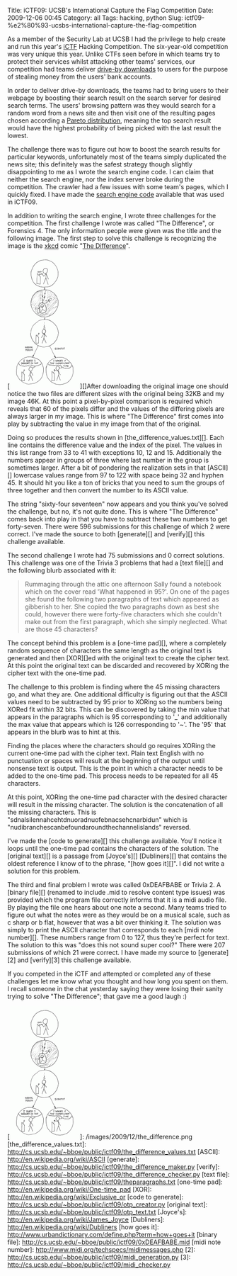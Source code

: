 Title: iCTF09: UCSB's International Capture the Flag Competition
Date: 2009-12-06 00:45
Category: all
Tags: hacking, python
Slug: ictf09-%e2%80%93-ucsbs-international-capture-the-flag-competition

As a member of the Security Lab at UCSB I had the privilege to help
create and run this year's [iCTF][] Hacking Competition. The
six-year-old competition was very unique this year. Unlike CTFs seen
before in which teams try to protect their services whilst attacking
other teams' services, our competition had teams deliver [drive-by
downloads][] to users for the purpose of stealing money from the users'
bank accounts.

In order to deliver drive-by downloads, the teams had to bring users to
their webpage by boosting their search result on the search server for
desired search terms. The users' browsing pattern was they would search
for a random word from a news site and then visit one of the resulting
pages chosen according a [Pareto distribution][], meaning the top search
result would have the highest probability of being picked with the last
result the lowest.

The challenge there was to figure out how to boost the search results
for particular keywords, unfortunately most of the teams simply
duplicated the news site; this definitely was the safest strategy though
slightly disappointing to me as I wrote the search engine code. I can
claim that neither the search engine, nor the index server broke during
the competition. The crawler had a few issues with some team's pages,
which I quickly fixed. I have made the [search engine code][] available
that was used in iCTF09.

In addition to writing the search engine, I wrote three challenges for
the competition. The first challenge I wrote was called "The
Difference", or Forensics 4. The only information people were given was
the title and the following image. The first step to solve this
challenge is recognizing the image is the [xkcd][] comic "[The
Difference][]".

[![The Difference][1]][]After downloading the original image one should
notice the two files are different sizes with the original being 32KB
and my image 46K. At this point a pixel-by-pixel comparison is required
which reveals that 60 of the pixels differ and the values of the
differing pixels are always larger in my image. This is where "The
Difference" first comes into play by subtracting the value in my image
from that of the original.

Doing so produces the results shown in [the\_difference\_values.txt][].
Each line contains the difference value and the index of the pixel. The
values in this list range from 33 to 41 with exceptions 10, 12 and 15.
Additionally the numbers appear in groups of three where last number in
the group is sometimes larger. After a bit of pondering the realization
sets in that [ASCII][] lowercase values range from 97 to 122 with space
being 32 and hyphen 45. It should hit you like a ton of bricks that you
need to sum the groups of three together and then convert the number to
its ASCII value.

The string "sixty-four seventeen" now appears and you think you've
solved the challenge, but no, it's not quite done. This is where "The
Difference" comes back into play in that you have to subtract these two
numbers to get forty-seven. There were 596 submissions for this
challenge of which 2 were correct. I've made the source to both
[generate][] and [verify][] this challenge available.

The second challenge I wrote had 75 submissions and 0 correct solutions.
This challenge was one of the Trivia 3 problems that had a [text file][]
and the following blurb associated with it:

> Rummaging through the attic one afternoon Sally found a notebook which
> on the cover read 'What happened in 95?'. On one of the pages she
> found the following two paragraphs of text which appeared as gibberish
> to her. She copied the two paragraphs down as best she could, however
> there were forty-five characters which she couldn't make out from the
> first paragraph, which she simply neglected. What are those 45
> characters?

The concept behind this problem is a [one-time pad][], where a
completely random sequence of characters the same length as the original
text is generated and then [XOR][]ed with the original text to create
the cipher text. At this point the original text can be discarded and
recovered by XORing the cipher text with the one-time pad.

The challenge to this problem is finding where the 45 missing characters
go, and what they are. One additional difficulty is figuring out that
the ASCII values need to be subtracted by 95 prior to XORing so the
numbers being XORed fit within 32 bits. This can be discovered by taking
the min value that appears in the paragraphs which is 95 corresponding
to '\_' and additionally the max value that appears which is 126
corresponding to '\~'. The '95' that appears in the blurb was to hint at
this.

Finding the places where the characters should go requires XORing the
current one-time pad with the cipher text. Plain text English with no
punctuation or spaces will result at the beginning of the output until
nonsense text is output. This is the point in which a character needs to
be added to the one-time pad. This process needs to be repeated for all
45 characters.

At this point, XORing the one-time pad character with the desired
character will result in the missing character. The solution is the
concatenation of all the missing characters. This is
"sdnalsilennahcehtdnuoradnuofebnacsehcnarbidun" which is
"nudibranchescanbefoundaroundthechannelislands" reversed.

I've made the [code to generate][] this challenge available. You'll
notice it loops until the one-time pad contains the characters of the
solution. The [original text][] is a passage from [Joyce's][]
[Dubliners][] that contains the oldest reference I know of to the
phrase, "[how goes it][]". I did not write a solution for this problem.

The third and final problem I wrote was called 0xDEAFBABE or Trivia 2. A
[binary file][] (renamed to include .mid to resolve content type issues)
was provided which the program file correctly informs that it is a midi
audio file. By playing the file one hears about one note a second. Many
teams tried to figure out what the notes were as they would be on a
musical scale, such as c sharp or b flat, however that was a bit over
thinking it. The solution was simply to print the ASCII character that
corresponds to each [midi note number][]. These numbers range from 0 to
127, thus they're perfect for text. The solution to this was "does this
not sound super cool?" There were 207 submissions of which 21 were
correct. I have made my source to [generate][2] and [verify][3] this
challenge available.

If you competed in the iCTF and attempted or completed any of these
challenges let me know what you thought and how long you spent on them.
I recall someone in the chat yesterday saying they were losing their
sanity trying to solve "The Difference"; that gave me a good laugh :)

  [iCTF]: http://ictf.cs.ucsb.edu/
  [drive-by downloads]: http://en.wikipedia.org/wiki/Drive-by_download
  [Pareto distribution]: http://en.wikipedia.org/wiki/Pareto_distribution
  [search engine code]: http://cs.ucsb.edu/~bboe/public/ictf09/search_engine.tar.gz
  [xkcd]: http://xkcd.com/
  [The Difference]: http://xkcd.com/242/
  [1]: /images/2009/12/the_difference-159x300.png
    "The Difference"
  [![The Difference][1]]: /images/2009/12/the_difference.png
  [the\_difference\_values.txt]: http://cs.ucsb.edu/~bboe/public/ictf09/the_difference_values.txt
  [ASCII]: http://en.wikipedia.org/wiki/ASCII
  [generate]: http://cs.ucsb.edu/~bboe/public/ictf09/the_difference_maker.py
  [verify]: http://cs.ucsb.edu/~bboe/public/ictf09/the_difference_checker.py
  [text file]: http://cs.ucsb.edu/~bboe/public/ictf09/theparagraphs.txt
  [one-time pad]: http://en.wikipedia.org/wiki/One-time_pad
  [XOR]: http://en.wikipedia.org/wiki/Exclusive_or
  [code to generate]: http://cs.ucsb.edu/~bboe/public/ictf09/otp_creator.py
  [original text]: http://cs.ucsb.edu/~bboe/public/ictf09/otp_text.txt
  [Joyce's]: http://en.wikipedia.org/wiki/James_Joyce
  [Dubliners]: http://en.wikipedia.org/wiki/Dubliners
  [how goes it]: http://www.urbandictionary.com/define.php?term=how+goes+it
  [binary file]: http://cs.ucsb.edu/~bboe/public/ictf09/0xDEAFBABE.mid
  [midi note number]: http://www.midi.org/techspecs/midimessages.php
  [2]: http://cs.ucsb.edu/~bboe/public/ictf09/midi_generation.py
  [3]: http://cs.ucsb.edu/~bboe/public/ictf09/midi_checker.py
